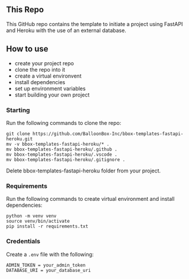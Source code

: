## This Repo

This GitHub repo contains the template to initiate a project using FastAPI and Heroku with the use of an external database.

## How to use

- create your project repo
- clone the repo into it
- create a virtual environvent
- install dependencies
- set up environment variables
- start building your own project

### Starting

Run the following commands to clone the repo:

```
git clone https://github.com/BalloonBox-Inc/bbox-templates-fastapi-heroku.git
mv -v bbox-templates-fastapi-heroku/* .
mv bbox-templates-fastapi-heroku/.github .
mv bbox-templates-fastapi-heroku/.vscode .
mv bbox-templates-fastapi-heroku/.gitignore .
```

Delete bbox-templates-fastapi-heroku folder from your project.

### Requirements

Run the following commands to create virtual environment and install dependencies:

```
python -m venv venv
source venv/bin/activate
pip install -r requirements.txt
```

### Credentials

Create a `.env` file with the following:

```
ADMIN_TOKEN = your_admin_token
DATABASE_URI = your_database_uri
```

